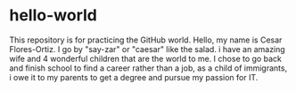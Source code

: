 # hello-world
This repository is for practicing the GitHub world.
Hello, my name is Cesar Flores-Ortiz. I go by "say-zar" or "caesar" like the salad. i have an amazing wife and 4 wonderful children that are the world to me. I chose to go back and finish school to find a career rather than a job, as a child of immigrants, i owe it to my parents to get a degree and pursue my passion for IT. 

